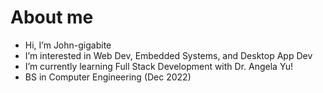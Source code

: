 # About me
-  Hi, I’m John-gigabite
-  I’m interested in Web Dev, Embedded Systems, and Desktop App Dev
-  I’m currently learning Full Stack Development with Dr. Angela Yu!
-  BS in Computer Engineering (Dec 2022)

